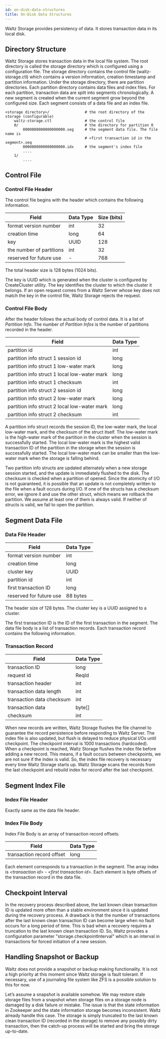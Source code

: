 ```yaml
---
id: on-disk-data-structures
title: On-Disk Data Structures
---
```


Waltz Storage provides persistency of data. It stores transaction data in its local disk.

## Directory Structure

Waltz Storage stores transaction data in the local file system. The root directory is called the storage directory which is configured using a configuration file. The storage directory contains the control file (waltz-storage.ctl) which contains a version information, creation timestamp and partition information. Under the storage directory, there are partition directories. Each partition directory contains data files and index files. For each partition, transaction data are split into segments chronologically. A new segment is created when the current segment grow beyond the configured size. Each segment consists of a data file and an index file.

```
<storage directory>/                # the root directory of the storage (configurable)
    waltz-storage.ctl               # the control file
    0/                              # the directory for partition 0
        0000000000000000000.seg     # the segment data file. The file name is
                                    # <first transaction id in the segment>.seq
        0000000000000000000.idx     # the segment's index file
        ....
    1/
        ....
 ```

## Control File

### Control File Header

The control file begins with the header which contains the following information.

| Field                    | Data Type | Size (bits)|
|--------------------------|-----------|------------|
| format version number    | int       |    32      |
| creation time            | long      |    64      |
| key                      | UUID      |   128      |
| the number of partitions | int       |    32      |
| reserved for future use  | -         |   768      |

The total header size is 128 bytes (1024 bits).

The key is UUID which is generated when the cluster is configured by CreateCluster utility. The key identifies the cluster to which the cluster it belongs. If an open request comes from a Waltz Server whose key does not match the key in the control file, Waltz Storage rejects the request.

### Control File Body

After the header follows the actual body of control data. It is a list of _Partition Info_. The number of _Partition Infos_ is the number of partitions recorded in the header.

| Field | Data Type |
|-------|-----------|
| partition id | int |
| partition info struct 1 session id | long |
| partition info struct 1 low-water mark | long |
| partition info struct 1 local low-water mark | long |
| partition info struct 1 checksum | int |
| partition info struct 2 session id | long |
| partition info struct 2 low-water mark | long |
| partition info struct 2 local low-water mark | long |
| partition info struct 2 checksum | int |

A partition info struct records the session ID, the low-water mark, the local low-water mark, and the checksum of the struct itself. The low-water mark is the high-water mark of the partition in the cluster when the session is successfully started. The local low-water mark is the highest valid transaction ID of the partition in the storage when the session is successfully started. The local low-water mark can be smaller than the low-water mark when the storage is falling behind.

Two partition info structs are updated alternately when a new storage session started, and the update is immediately flushed to the disk. The checksum is checked when a partition of opened. Since the atomicity of I/O is not guaranteed, it is possible that an update is not completely written to the file when a fault occurs during I/O. If one of the structs has a checksum error, we ignore it and use the other struct, which means we rollback the partition. We assume at least one of them is always valid. If neither of structs is valid, we fail to open the partition.

## Segment Data File

### Data File Header

| Field | Data Type |
|-------|-----------|
| format version number | int |
| creation time | long |
| cluster key | UUID |
| partition id | int |
| first transaction ID | long |
| reserved for future use | 88 bytes |

The header size of 128 bytes. The cluster key is a UUID assigned to a cluster.

The first transaction ID is the ID of the first transaction in the segment.
The data file body is a list of transaction records. Each transaction record contains the following information.

### Transaction Record

| Field | Data Type |
|-------|-----------|
| transaction ID | long |
| request id | ReqId |
| transaction header | int |
| transaction data length | int |
| transaction data checksum | int |
| transaction data | byte[] |
| checksum | int |

When new records are written, Waltz Storage flushes the file channel to guarantee the record persistence before responding to Waltz Server. The index file is also updated, but flush is delayed to reduce physical I/Os until checkpoint. The checkpoint interval is 1000 transactions (hardcoded). When a checkpoint is reached, Waltz Storage flushes the index file before adding a new record. This means, if a fault occurs between checkpoints, we are not sure if the index is valid. So, the index file recovery is necessary every time Waltz Storage starts up. Waltz Storage scans the records from the last checkpoint and rebuild index for record after the last checkpoint.

## Segment Index File

### Index File Header

Exactly same as the data file header.

### Index File Body

Index File Body is an array of transaction record offsets.

| Field | Data Type |
|-------|-----------|
| transaction record offset | long |

Each element corresponds to a transaction in the segment. The array index is _&lt;transaction id&gt;_ - _&lt;first transaction id&gt;_. Each element is byte offsets of the transaction record in the data file.

## Checkpoint Interval

In the recovery process described above, the last known clean transaction ID is updated more often than a stable environment since it is updated during the recovery process. A drawback is that the number of transactions after the last known clean transaction ID can become large when no fault occurs for a long period of time. This is bad when a recovery requires a truncation to the last known clean transaction ID. So, Waltz provides a configuration parameter "storage.checkpointInterval" which is an interval in transactions for forced initiation of a new session.

## Handling Snapshot or Backup

Waltz does not provide a snapshot or backup making functionality. It is not a high priority at this moment since Waltz storage is fault tolerant. If necessary, use of a journaling file system like ZFS is a possible solution to this for now.

Let’s assume a snapshot is available somehow. We may restore stale storage files from a snapshot when storage files on a storage node is damaged by a disk failure or mistake. The issue is that the state information in Zookeeper and the state information storage becomes inconsistent. Waltz already handle this case. The storage is simply truncated to the last known clean transaction ID (recorded in the storage) to remove any possibly dirty transaction, then the catch-up process will be started and bring the storage up-to-date.

